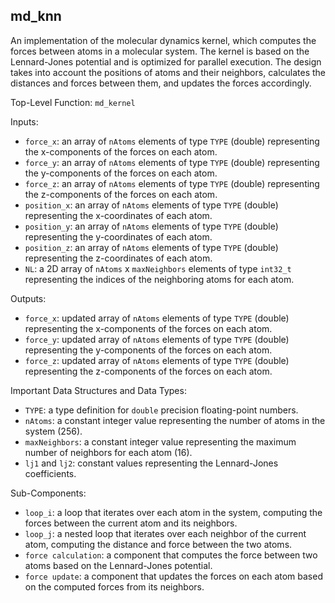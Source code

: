 ## md_knn

An implementation of the molecular dynamics kernel, which computes the forces between atoms in a molecular system. The kernel is based on the Lennard-Jones potential and is optimized for parallel execution. The design takes into account the positions of atoms and their neighbors, calculates the distances and forces between them, and updates the forces accordingly.

Top-Level Function: `md_kernel`

Inputs:

- `force_x`: an array of `nAtoms` elements of type `TYPE` (double) representing the x-components of the forces on each atom.
- `force_y`: an array of `nAtoms` elements of type `TYPE` (double) representing the y-components of the forces on each atom.
- `force_z`: an array of `nAtoms` elements of type `TYPE` (double) representing the z-components of the forces on each atom.
- `position_x`: an array of `nAtoms` elements of type `TYPE` (double) representing the x-coordinates of each atom.
- `position_y`: an array of `nAtoms` elements of type `TYPE` (double) representing the y-coordinates of each atom.
- `position_z`: an array of `nAtoms` elements of type `TYPE` (double) representing the z-coordinates of each atom.
- `NL`: a 2D array of `nAtoms` x `maxNeighbors` elements of type `int32_t` representing the indices of the neighboring atoms for each atom.

Outputs:

- `force_x`: updated array of `nAtoms` elements of type `TYPE` (double) representing the x-components of the forces on each atom.
- `force_y`: updated array of `nAtoms` elements of type `TYPE` (double) representing the y-components of the forces on each atom.
- `force_z`: updated array of `nAtoms` elements of type `TYPE` (double) representing the z-components of the forces on each atom.

Important Data Structures and Data Types:

- `TYPE`: a type definition for `double` precision floating-point numbers.
- `nAtoms`: a constant integer value representing the number of atoms in the system (256).
- `maxNeighbors`: a constant integer value representing the maximum number of neighbors for each atom (16).
- `lj1` and `lj2`: constant values representing the Lennard-Jones coefficients.

Sub-Components:

- `loop_i`: a loop that iterates over each atom in the system, computing the forces between the current atom and its neighbors.
- `loop_j`: a nested loop that iterates over each neighbor of the current atom, computing the distance and force between the two atoms.
- `force calculation`: a component that computes the force between two atoms based on the Lennard-Jones potential.
- `force update`: a component that updates the forces on each atom based on the computed forces from its neighbors.